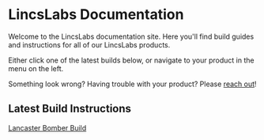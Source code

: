 # LincsLabs Documentation

Welcome to the LincsLabs documentation site. Here you'll find build guides and instructions for all of our LincsLabs products.

Either click one of the latest builds below, or navigate to your product in the menu on the left.

Something look wrong? Having trouble with your product? Please [reach out](https://lincslabs.co.uk/pages/contact)!

## Latest Build Instructions

[Lancaster Bomber Build](lancaster/intro.md)


